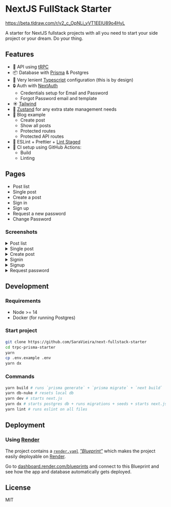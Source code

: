 # NextJS FullStack Starter

https://beta.tldraw.com/r/v2_c_OpNLi_vVT1EEIU89o4HyL

A starter for NextJS fullstack projects with all you need to start your side project or your dream. Do your thing.

## Features

- 📡 API using [tRPC](https://trpc.io)
- 📦 Database with [Prisma](https://www.prisma.io/) & Postgres
- 👾 Very lenient [Typescript](https://www.typescriptlang.org/) configuration (this is by design)
- 🔒 Auth with [NextAuth](https://next-auth.js.org/)
  - Credentials setup for Email and Password
  - Forgot Password email and template
- ☀️ [Tailwind](https://tailwindcss.com/)
- 🐻 [Zustand](https://github.com/pmndrs/zustand) for any extra state management needs
- 📰 Blog example
  - Create post
  - Show all posts
  - Protected routes
  - Protected API routes
- 🎨 ESLint + Prettier + [Lint Staged](https://github.com/okonet/lint-staged)
- 💚 CI setup using GitHub Actions:
  - Build
  - Linting

## Pages

- Post list
- Single post
- Create a post
- Sign in
- Sign up
- Request a new password
- Change Password

### Screenshots

<details>
<summary>Post list</summary>
<img src="/docs/list.png" alt="post list" />
</details>
<details>
<summary>Single post</summary>
<img src="/docs/single-post.png" alt="single post" />
</details>
<details>
<summary>Create post</summary>
<img src="/docs/create-post.png" alt="create post" />
</details>
<details>
<summary>Signin</summary>
<img src="/docs/sign-in.png" alt="signin" />
</details>
<details>
<summary>Signup</summary>
<img src="/docs/sign-up.png" alt="signup" />
</details>
<details>
<summary>Request password</summary>
<img src="/docs/request-password.png" alt="request password" />
</details>

## Development

### Requirements

- Node >= 14
- Docker (for running Postgres)

### Start project

```bash
git clone https://github.com/SaraVieira/next-fullstack-starter
cd trpc-prisma-starter
yarn
cp .env.example .env
yarn dx

```

### Commands

```bash
yarn build # runs `prisma generate` + `prisma migrate` + `next build`
yarn db-nuke # resets local db
yarn dev # starts next.js
yarn dx # starts postgres db + runs migrations + seeds + starts next.js
yarn lint # runs eslint on all files
```

## Deployment

### Using [Render](https://render.com/)

The project contains a [`render.yaml`](./render.yaml) [_"Blueprint"_](https://render.com/docs/blueprint-spec) which makes the project easily deployable on [Render](https://render.com/).

Go to [dashboard.render.com/blueprints](https://dashboard.render.com/blueprints) and connect to this Blueprint and see how the app and database automatically gets deployed.

## License

MIT
